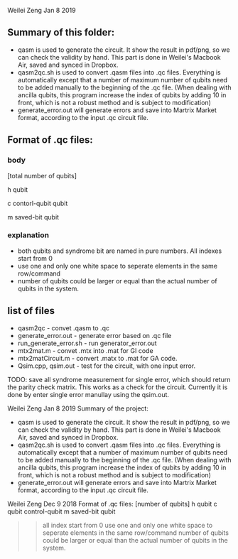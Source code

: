 Weilei Zeng Jan 8 2019
## Summary of this folder:
 * qasm is used to generate the circuit. It show the result in pdf/png, so we can check the validity by hand. This part is done in Weilei's Macbook Air, saved and synced in Dropbox.
  * qasm2qc.sh is used to convert .qasm files into .qc files. Everything is automatically except that a number of maximum number of qubits need to be added manually to the beginning of the .qc file. (When dealing with ancilla qubits, this program increase the index of qubits by adding 10 in front, which is not a robust method and is subject to modification)
   * generate_error.out will generate errors and save into Martrix Market format, according to the input .qc circuit file.



## Format of .qc files:
### body
[total number of qubits]

h qubit

c contorl-qubit qubit

m saved-bit qubit
### explanation
* both qubits and syndrome bit are named in pure numbers. All indexes start from 0
* use one and only one white space to seperate elements in the same row/command
* number of qubits could be larger or equal than the actual number of qubits in the system.

## list of files
* qasm2qc - convet .qasm to .qc
* generate_error.out - generate error based on .qc file
* run_generate_error.sh - run generator_error.out
* mtx2mat.m - convet .mtx into .mat for GI code
* mtx2matCircuit.m - convert .matx to .mat for GA code.
* Qsim.cpp, qsim.out - test for the circuit, with one input error.


TODO:
save all syndrome measurement for single error, which should return the parity check matrix. This works as a check for the circuit. Currently it is done by enter single error manullay using the qsim.out.







Weilei Zeng Jan 8 2019
Summary of the project:
 - qasm is used to generate the circuit. It show the result in pdf/png, so we can check the validity by hand. This part is done in Weilei's Macbook Air, saved and synced in Dropbox.
 - qasm2qc.sh is used to convert .qasm files into .qc files. Everything is automatically except that a number of maximum number of qubits need to be added manually to the beginning of the .qc file. (When dealing with ancilla qubits, this program increase the index of qubits by adding 10 in front, which is not a robust method and is subject to modification) 
 - generate_error.out will generate errors and save into Martrix Market format, according to the input .qc circuit file.


Weilei Zeng Dec 9 2018
Format of .qc files:
[number of qubits]
h qubit
c qubit control-qubit
m saved-bit qubit

>>all index start from 0
>>use one and only one white space to seperate elements in the same row/command
>>number of qubits could be larger or equal than the actual number of qubits in the system.

